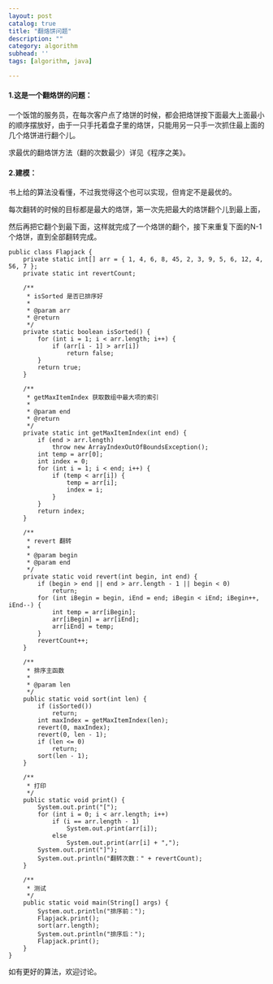 ```yaml
---
layout: post
catalog: true
title: "翻烙饼问题"
description: ""
category: algorithm
subhead: ''
tags: [algorithm, java]

---
```


#### 1.这是一个翻烙饼的问题：

一个饭馆的服务员，在每次客户点了烙饼的时候，都会把烙饼按下面最大上面最小的顺序摆放好，由于一只手托着盘子里的烙饼，只能用另一只手一次抓住最上面的几个烙饼进行翻个儿。

求最优的翻烙饼方法（翻的次数最少）详见《程序之美》。

#### 2.建模：

书上给的算法没看懂，不过我觉得这个也可以实现，但肯定不是最优的。

每次翻转的时候的目标都是最大的烙饼，第一次先把最大的烙饼翻个儿到最上面，

然后再把它翻个到最下面，这样就完成了一个烙饼的翻个，接下来重复下面的N-1个烙饼，直到全部翻转完成。

    public class Flapjack {
        private static int[] arr = { 1, 4, 6, 8, 45, 2, 3, 9, 5, 6, 12, 4, 56, 7 };
        private static int revertCount;

        /**
         * isSorted 是否已排序好
         * 
         * @param arr
         * @return
         */
        private static boolean isSorted() {
            for (int i = 1; i < arr.length; i++) {
                if (arr[i - 1] > arr[i])
                    return false;
            }
            return true;
        }

        /**
         * getMaxItemIndex 获取数组中最大项的索引
         * 
         * @param end
         * @return
         */
        private static int getMaxItemIndex(int end) {
            if (end > arr.length)
                throw new ArrayIndexOutOfBoundsException();
            int temp = arr[0];
            int index = 0;
            for (int i = 1; i < end; i++) {
                if (temp < arr[i]) {
                    temp = arr[i];
                    index = i;
                }
            }
            return index;
        }

        /**
         * revert 翻转
         * 
         * @param begin
         * @param end
         */
        private static void revert(int begin, int end) {
            if (begin > end || end > arr.length - 1 || begin < 0)
                return;
            for (int iBegin = begin, iEnd = end; iBegin < iEnd; iBegin++, iEnd--) {
                int temp = arr[iBegin];
                arr[iBegin] = arr[iEnd];
                arr[iEnd] = temp;
            }
            revertCount++;
        }

        /**
         * 排序主函数
         * 
         * @param len
         */
        public static void sort(int len) {
            if (isSorted())
                return;
            int maxIndex = getMaxItemIndex(len);
            revert(0, maxIndex);
            revert(0, len - 1);
            if (len <= 0)
                return;
            sort(len - 1);
        }

        /**
         * 打印
         */
        public static void print() {
            System.out.print("[");
            for (int i = 0; i < arr.length; i++)
                if (i == arr.length - 1)
                    System.out.print(arr[i]);
                else
                    System.out.print(arr[i] + ",");
            System.out.print("]");
            System.out.println("翻转次数：" + revertCount);
        }

        /**
         * 测试
         */
        public static void main(String[] args) {
            System.out.println("排序前：");
            Flapjack.print();
            sort(arr.length);
            System.out.println("排序后：");
            Flapjack.print();
        }
    }

如有更好的算法，欢迎讨论。

